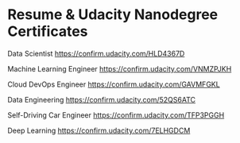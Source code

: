 # Resume & Udacity Nanodegree Certificates

Data Scientist https://confirm.udacity.com/HLD4367D

Machine Learning Engineer https://confirm.udacity.com/VNMZPJKH

Cloud DevOps Engineer https://confirm.udacity.com/GAVMFGKL

Data Engineering https://confirm.udacity.com/52QS6ATC

Self-Driving Car Engineer https://confirm.udacity.com/TFP3PGGH

Deep Learning https://confirm.udacity.com/7ELHGDCM
